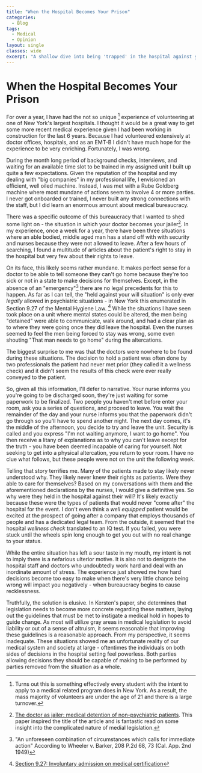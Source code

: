 ```yaml
---
title: "When the Hospital Becomes Your Prison"
categories:
  - Blog
tags:
  - Medical
  - Opinion
layout: single
classes: wide
excerpt: "A shallow dive into being 'trapped' in the hospital against your will. Why and how is it able to happen?" 
---
```


# When the Hospital Becomes Your Prison

For over a year, I have had the not so unique [^1] experience of volunteering at one of New York's largest hospitals. I thought it would be a great way to get some more recent medical experience given I had been working in construction for the last 6 years. Because I had volunteered extensively at doctor offices, hospitals, and as an EMT-B I didn't have much hope for the experience to be very enriching. Fortunately, I was wrong. 

During the month long period of background checks, interviews, and waiting for an available time slot to be trained in my assigned unit I built up quite a few expectations. Given the reputation of the hospital and my dealing with "big companies" in my professional life, I envisioned an efficient, well oiled machine. Instead, I was met with a Rube Goldberg machine where most mundane of actions seem to involve 4 or more parties. I never got onboarded or trained, I never built any strong connections with the staff, but I did learn an enormous amount about medical bureaucracy. 

There was a specific outcome of this bureaucracy that I wanted to shed some light on - the situation in which your doctor becomes your jailer[^2]. In my experience, once a week for a year, there have been three situations where an able bodied, middle aged man has a stand off with with security and nurses because they were not allowed to leave. After a few hours of searching, I found a multitude of articles about the patient's right to stay in the hospital but very few about their rights to leave. 

On its face, this likely seems rather mundane. It makes perfect sense for a doctor to be able to tell someone they can't go home because they're too sick or not in a state to make decisions for themselves. Except,  in the absence of an "emergency"[^3] there are no legal precedents for this to happen. As far as I can tell, the "held against your will situation" is only ever *legally* allowed in psychiatric situations - in New York this enumerated in Section 9.27 of the Mental Hygiene Law. [^4] While the situations I have seen took place on a unit where mental states could be altered, the men being "detained" were able to communicate, walk around, and had a clear plan as to where they were going once they did leave the hospital. Even the nurses seemed to feel the men being forced to stay was wrong, some even shouting "That man needs to go home" during the altercations. 

The biggest surprise to me was that the doctors were nowhere to be found during these situations. The decision to hold a patient was often done by two professionals the patient had never met prior (they called it a wellness check) and it didn't seem the results of this check were ever really conveyed to the patient. 

So, given all this information, I'll defer to narrative. Your nurse informs you you're going to be discharged soon, they're just waiting for some paperwork to be finalized. Two people you haven't met before enter your room, ask you a series of questions, and proceed to leave. You wait the remainder of the day and your nurse informs you that the paperwork didn't go through so you'll have to spend another night. The next day comes, it's the middle of the afternoon, you decide to try and leave the unit. Security is called and you express "I'm not waiting anymore, I want to go home". You then receive a litany of explanations as to why you can't leave except for the truth - you have been deemed incapable of caring for yourself. Not seeking to get into a physical altercation, you return to your room. I have no clue what follows, but these people were not on the unit the following week.  

Telling that story terrifies me. Many of the patients made to stay likely never understood why. They likely never knew their rights as patients. Were they able to care for themselves? Based on my conversations with them and the aforementioned declarations by the nurses, I would give a definitive yes. So why were they held in the hospital against their will? It's likely exactly because these were the types of patients that would never "come after" the hospital for the event. I don't even think a *well equipped* patient would be excited at the prospect of going after a company that employs thousands of people and has a dedicated legal team. From the outside, it seemed that the hospital *wellness check* translated to an IQ test. If you failed, you were stuck until the wheels spin long enough to get you out with no real change to your status.  

While the entire situation has left a sour taste in my mouth, my intent is not to imply there is a nefarious ulterior motive. It is also not to denigrate the hospital staff and doctors who undoubtedly work hard and deal with an inordinate amount of stress. The experience just showed me how hard decisions become too easy to make when there's very little chance being wrong will impact you negatively - when bureaucracy begins to cause recklessness. 

Truthfully, the solution is elusive. In Kersten's paper, she determines that legislation needs to become more concrete regarding these matters, laying out the guidelines that must be met to instigate a medical hold in hopes to guide change. As most will utilize gray areas in medical legislation to avoid liability or out of a sense of altruism, it seems reasonable that improving these guidelines is a reasonable approach. From my perspective, it seems inadequate. These situations showed me an unfortunate reality of our medical system and society at large - oftentimes the individuals on both sides of decisions in the hospital setting feel powerless. Both parties allowing decisions they should be capable of making to be performed by parties removed from the situation as a whole. 



[^1]: Turns out this is something effectively every student with the intent to apply to a medical related program does in New York. As a result, the mass majority of volunteers are under the age of 21 and there is a large turnover. 
[^2]: [The doctor as jailer: medical detention of non-psychiatric patients](https://academic.oup.com/jlb/article/6/1/310/5528616). This paper inspired the title of the article and is fantastic read on some insight into the complicated nature of medial legislation.
[^3]: "An unforeseen combination of circumstances which calls for immediate action" According to Wheeler v. Barker, 208 P.2d 68, 73 (Cal. App. 2nd 1949)
[^4]: [Section 9.27: Involuntary admission on medical certification](https://www.nysenate.gov/legislation/laws/MHY/9.27)
